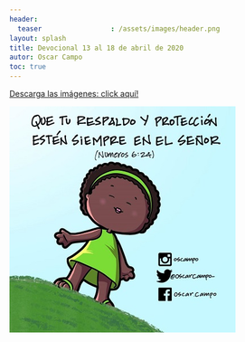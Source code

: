 ```yaml
---
header:
  teaser                 : /assets/images/header.png
layout: splash
title: Devocional 13 al 18 de abril de 2020
autor: Oscar Campo
toc: true
---
```

[Descarga las imágenes: click aquí!](/assets/downloads/Devo13-18abr2020.pdf)


[![](/assets/images/Devo13-18abr2020.jpg)](/assets/downloads/Devo13-18abr2020.pdf)
